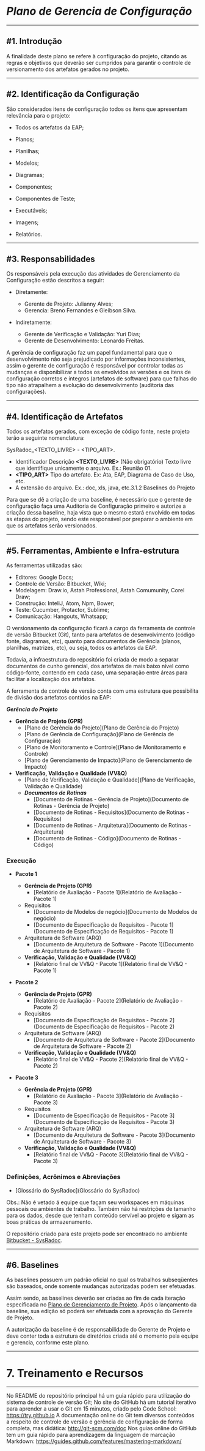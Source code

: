 #                        ***Plano de Gerencia de Configuração***

------------------------------
#1. Introdução
------------------------------

A finalidade deste plano se refere à configuração do projeto, citando as regras e objetivos que deverão ser cumpridos para garantir o controle de versionamento dos artefatos gerados no projeto.

------------------------------
#2. Identificação da Configuração
------------------------------

São considerados itens de configuração todos os itens que apresentam relevância para o projeto:

* Todos os artefatos da EAP;

* Planos;

* Planilhas;

* Modelos;

* Diagramas;

* Componentes;

* Componentes de Teste;

* Executáveis;

* Imagens;

* Relatórios.

------------------------------
#3. Responsabilidades
------------------------------

Os responsáveis pela execução das atividades de Gerenciamento da Configuração estão descritos a seguir:

* Diretamente:
    * Gerente de Projeto: Julianny Alves;
    * Gerencia: Breno Fernandes e Gleibson Silva.

* Indiretamente:
    * Gerente de Verificação e Validação: Yuri Dias;
    * Gerente de Desenvolvimento: Leonardo Freitas.

A gerência de configuração faz um papel fundamental para que o desenvolvimento não seja prejudicado por informações inconsistentes, assim o gerente de configuração é responsável por controlar todas as mudanças e disponibilizar a todos os envolvidos as versões e os itens de configuração corretos e íntegros (artefatos de software) para que falhas do tipo não atrapalhem a evolução do desenvolvimento (auditoria das configurações).

------------------------------
#4. Identificação de Artefatos
------------------------------

Todos os artefatos gerados, com exceção de código fonte, neste projeto terão a seguinte nomenclatura:

SysRadoc_<TEXTO_LIVRE> - <TIPO_ART>.<EXT>

* Identificador	Descrição
**<TEXTO_LIVRE>** (Não obrigatório)	Texto livre que identifique unicamente o arquivo. Ex.: Reunião 01.
* **<TIPO_ART>**	Tipo do artefato. Ex: Ata, EAP, Diagrama de Caso de Uso, etc.
* **<EXT>**	A extensão do arquivo. Ex.: doc, xls, java, etc.3.1.2 Baselines do Projeto

Para que se dê a criação de uma baseline, é necessário que o gerente de configuração faça uma Auditoria de Configuração primeiro e autorize a criação dessa baseline, haja vista que o mesmo estará envolvido em todas as etapas do projeto, sendo este responsável por preparar o ambiente em que os artefatos serão versionados.

------------------------------
#5. Ferramentas, Ambiente e Infra-estrutura
------------------------------

As ferramentas utilizadas são:

* Editores: Google Docs;
* Controle de Versão:	Bitbucket, Wiki; 
* Modelagem: Draw.io, Astah Professional, Astah Comumunity, Corel Draw;
* Construção: InteliJ, Atom, Npm, Bower;
* Teste: Cucumber, Protactor, Sublime;
* Comunicação:	Hangouts, Whatsapp;	

O versionamento da configuração ficará a cargo da ferramenta de controle de versão Bitbucket (Git), tanto para artefatos de desenvolvimento (código fonte, diagramas, etc), quanto para documentos de Gerência (planos, planilhas, matrizes, etc), ou seja, todos os artefatos da EAP. 

Todavia, a infraestrutura do repositório foi criada de modo a separar documentos de cunho gerencial, dos artefatos de mais baixo nível como código-fonte, contendo em cada caso, uma separação entre áreas para facilitar a localização dos artefatos.

A ferramenta de controle de versão conta com uma estrutura que possibilita de divisão dos artefatos contidos na EAP:

***Gerência do Projeto***

 * **Gerência de Projeto (GPR)**
     * [Plano de Gerência do Projeto](Plano de Gerência do Projeto)
     * [Plano de Gerência de Configuração](Plano de Gerência de Configuração)
     * [Plano de Monitoramento e Controle](Plano de Monitoramento e Controle)
     * [Plano de Gerenciamento de Impacto](Plano de Gerenciamento de Impacto)
 * **Verificação, Validação e Qualidade (VV&Q)**
     * [Plano de Verificação, Validação e Qualidade](Plano de Verificação, Validação e Qualidade)
     * ***Documentos de Rotinas***
         * [Documento de Rotinas - Gerência de Projeto](Documento de Rotinas - Gerência de Projeto)
         * [Documento de Rotinas - Requisitos](Documento de Rotinas - Requisitos)
         * [Documento de Rotinas - Arquitetura](Documento de Rotinas - Arquitetura)
         * [Documento de Rotinas - Código](Documento de Rotinas - Código)

### Execução

 * **Pacote 1**
    * **Gerência de Projeto (GPR)**
        * [Relatório de Avaliação - Pacote 1](Relatório de Avaliação - Pacote 1)
    * Requisitos
        * [Documento de Modelos de negócio](Documento de Modelos de negócio)
        * [Documento de Especificação de Requisitos - Pacote 1](Documento de Especificação de Requisitos - Pacote 1)
    * Arquitetura de Software (ARQ)
        * [Documento de Arquitetura de Software - Pacote 1](Documento de Arquitetura de Software - Pacote 1)
    * **Verificação, Validação e Qualidade (VV&Q)**
        * [Relatório final de VV&Q - Pacote 1](Relatório final de VV&Q - Pacote 1)

 * **Pacote 2**
    * **Gerência de Projeto (GPR)**
        * [Relatório de Avaliação - Pacote 2](Relatório de Avaliação - Pacote 2)
    * Requisitos
        * [Documento de Especificação de Requisitos - Pacote 2](Documento de Especificação de Requisitos - Pacote 2)
    * Arquitetura de Software (ARQ)
        * [Documento de Arquitetura de Software - Pacote 2](Documento de Arquitetura de Software - Pacote 2)
    * **Verificação, Validação e Qualidade (VV&Q)**
        * [Relatório final de VV&Q - Pacote 2](Relatório final de VV&Q - Pacote 2)

 * **Pacote 3**
    * **Gerência de Projeto (GPR)**
        * [Relatório de Avaliação - Pacote 3](Relatório de Avaliação - Pacote 3)
    * Requisitos
        * [Documento de Especificação de Requisitos - Pacote 3](Documento de Especificação de Requisitos - Pacote 3)
    * Arquitetura de Software (ARQ)
        * [Documento de Arquitetura de Software - Pacote 3](Documento de Arquitetura de Software - Pacote 3)
    * **Verificação, Validação e Qualidade (VV&Q)**
        * [Relatório final de VV&Q - Pacote 3](Relatório final de VV&Q - Pacote 3)

### Definições, Acrônimos e Abreviações
 * [Glossário do SysRadoc](Glossário do SysRadoc)

Obs.: Não é vetado á equipe que façam seu workspaces em máquinas pessoais ou ambientes de trabalho. Também não há restrições de tamanho para os dados, desde que tenham conteúdo servível ao projeto e sigam as boas práticas de armazenamento.

O repositório criado para este projeto pode ser encontrado no ambiente [Bitbucket - SysRadoc](https://bitbucket.org/SysRadocTeam/sysradoc). 

------------------------------
#6. Baselines
------------------------------

As baselines possuem um padrão oficial no qual os trabalhos subseqüentes são baseados, onde somente mudanças autorizadas podem ser efetuadas.

Assim sendo, as baselines deverão ser criadas ao fim de cada iteração especificada no [Plano de Gerenciamento de Projeto](https://bitbucket.org/SysRadocTeam/sysradoc/wiki/Plano%20de%20Ger%C3%AAncia%20do%20Projeto). Após o lançamento da baseline, sua edição só poderá ser efetuada com a aprovação do Gerente de Projeto.

A autorização da baseline é de responsabilidade do Gerente de Projeto e deve conter toda a estrutura de diretórios criada até o momento pela equipe e gerencia, conforme este plano.

------------------------------
# 7. Treinamento e Recursos
------------------------------

No README do repositório principal há um guia rápido para utilização do sistema de controle de versão Git;
No site do GitHub há um tutorial iterativo para aprender a usar o Git em 15 minutos, criado pelo Code School: https://try.github.io
A documentação online do Git tem diversos conteúdos a respeito de controle de versão e gerência de configuração de forma completa, mas didática: http://git-scm.com/doc
Nos guias online do GitHub tem um guia rápido para aprendizagem da linguagem de marcação Markdown: https://guides.github.com/features/mastering-markdown/
